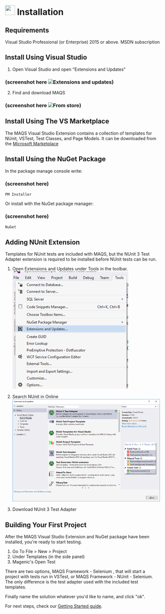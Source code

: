 # <img src="resources/maqslogo.ico" height="32" width="32"> Installation

## Requirements
Visual Studio Professional (or Enterprise) 2015 or above.
MSDN subscription

## Install Using Visual Studio
1. Open Visual Studio and open "Extensions and Updates"  

### (screenshot here ![Extensions and updates](resources/ExtensionsAndUpdates.PNG))

2. Find and download MAQS  

### (screenshot here ![From store](resources/FromStore.PNG))

## Install Using The VS Marketplace
The MAQS Visual Studio Extension contains a collection of templates for NUnit, VSTest, Test Classes, and Page Models.
It can be downloaded from the [Microsoft Marketplace](https://marketplace.visualstudio.com/items?itemName=vs-publisher-1465771.MAQSOpenFramework)

## Install Using the NuGet Package
In the package manage console write:

### (screenshot here)

```
PM Installer
```
Or install with the NuGet package manager:

### (screenshot here)

```
NuGet
```

## Adding NUnit Extension
Templates for NUnit tests are included with MAQS, but the NUnit 3 Test Adapter extension is required to be installed before NUnit tests can be run.

1. Open Extensions and Updates under Tools in the toolbar.  
![Extensions and Updates](resources/NUnitSetup1.png)  

2. Search NUnit in Online  
![Download NUnit](resources/NUnitSetup2.png)  
3. Download NUnit 3 Test Adapter

## Building Your First Project
After the MAQS Visual Studio Extension and NuGet package have been installed, you're ready to start testing.

1. Go To File > New > Project
2. Under Templates (in the side panel)
3. Magenic's Open Test

There are two options, MAQS Framework - Selenium , that will start a project with tests run in VSTest, or MAQS Framework - NUnit - Selenium.  The only difference is the test adapter used with the included test templates.

Finally name the solution whatever you'd like to name, and click "ok".

For next steps, check our [Getting Started guide](MAQS_4.4.0/Getting-Started.md).
